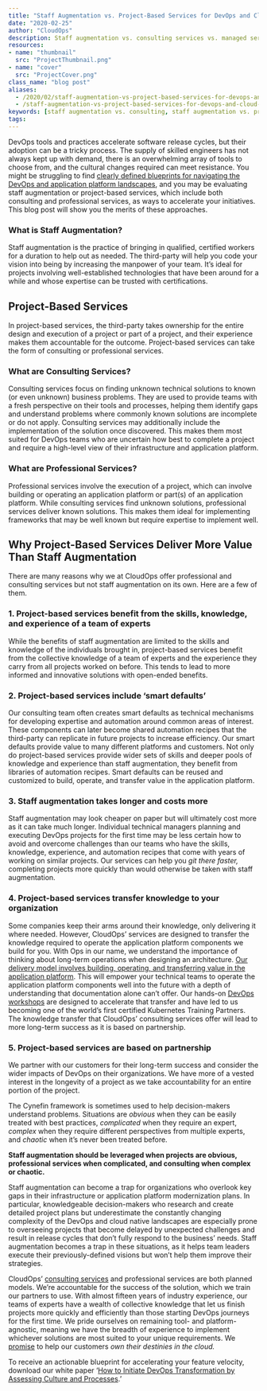 ```yaml
---
title: "Staff Augmentation vs. Project-Based Services for DevOps and Cloud Projects"
date: "2020-02-25"
author: "CloudOps"
description: Staff augmentation vs. consulting services vs. managed services. Which delivery model is best for your cloud and DevOps project?
resources:
- name: "thumbnail"
  src: "ProjectThumbnail.png"
- name: "cover"
  src: "ProjectCover.png"
class_name: "blog post"
aliases:
  - /2020/02/staff-augmentation-vs-project-based-services-for-devops-and-cloud-projects/
  - /staff-augmentation-vs-project-based-services-for-devops-and-cloud-projects/
keywords: [staff augmentation vs. consulting, staff augmentation vs. professional services, devops models, devops projects]
tags:
---
```


<p>DevOps tools and practices accelerate software release cycles, but their adoption can be a tricky process. The supply of skilled engineers has not always kept up with demand, there is an overwhelming array of tools to choose from, and the cultural changes required can meet resistance. You might be struggling to find <a href="https://info.cloudops.com/initiate-devops-transformation-by-assessing-culture-and-processes">clearly defined blueprints for navigating the DevOps and application platform landscapes</a>, and you may be evaluating staff augmentation or project-based services, which include both consulting and professional services, as ways to accelerate your initiatives. This blog post will show you the merits of these approaches.</p>

<h3>What is Staff Augmentation?</h3>
<p>Staff augmentation is the practice of bringing in qualified, certified workers for a duration to help out as needed. The third-party will help you code your vision into being by increasing the manpower of your team. It’s ideal for projects involving well-established technologies that have been around for a while and whose expertise can be trusted with certifications.</p>

<h2>Project-Based Services</h2>

<p>In project-based services, the third-party takes ownership for the entire design and execution of a project or part of a project, and their experience makes them accountable for the outcome. Project-based services can take the form of consulting or professional services.</p>

<h3>What are Consulting Services?</h3>

<p>Consulting services focus on finding unknown technical solutions to known (or even unknown) business problems. They are used to provide teams with a fresh perspective on their tools and processes, helping them identify gaps and understand problems where commonly known solutions are incomplete or do not apply. Consulting services may additionally include the implementation of the solution once discovered. This makes them most suited for DevOps teams who are uncertain how best to complete a project and require a high-level view of their infrastructure and application platform.</p>

<h3>What are Professional Services?</h3>

<p>Professional services involve the execution of a project, which can involve building or operating an application platform or part(s) of an application platform. While consulting services find unknown solutions, professional services deliver known solutions. This makes them ideal for implementing frameworks that may be well known but require expertise to implement well.</p>

<h2>Why Project-Based Services Deliver More Value Than Staff Augmentation</h2>

<p>There are many reasons why we at CloudOps offer professional and consulting services but not staff augmentation on its own. Here are a few of them.</p>
<h3>1. Project-based services benefit from the skills, knowledge, and experience of a team of experts</h3>

<p>While the benefits of staff augmentation are limited to the skills and knowledge of the individuals brought in, project-based services benefit from the collective knowledge of a team of experts and the experience they carry from all projects worked on before. This tends to lead to more informed and innovative solutions with open-ended benefits.</p>

<h3>2. Project-based services include ‘smart defaults’</h3>

<p>Our consulting team often creates smart defaults as technical mechanisms for developing expertise and automation around common areas of interest. These components can later become shared automation recipes that the third-party can replicate in future projects to increase efficiency. Our smart defaults provide value to many different platforms and customers. Not only do project-based services provide wider sets of skills and deeper pools of knowledge and experience than staff augmentation, they benefit from libraries of automation recipes. Smart defaults can be reused and customized to build, operate, and transfer value in the application platform.</p>

<h3>3. Staff augmentation takes longer and costs more</h3>

<p>Staff augmentation may look cheaper on paper but will ultimately cost more as it can take much longer. Individual technical managers planning and executing DevOps projects for the first time may be less certain how to avoid and overcome challenges than our teams who have the skills, knowledge, experience, and automation recipes that come with years of working on similar projects. Our services can help you <em>git there faster,</em> completing projects more quickly than would otherwise be taken with staff augmentation.</p>

<h3>4. Project-based services transfer knowledge to your organization</h3>

<p>Some companies keep their arms around their knowledge, only delivering it where needed. However, CloudOps’ services are designed to transfer the knowledge required to operate the application platform components we build for you. With Ops in our name, we understand the importance of thinking about long-term operations when designing an architecture. <a href="https://www.cloudops.com/2019/05/the-cloudops-delivery-model-accelerated-value-delivery-through-code-and-collaboration/">Our delivery model involves building, operating, and transferring value in the application platform</a>. This will empower your technical teams to operate the application platform components well into the future with a depth of understanding that documentation alone can’t offer. Our hands-on <a href="/workshops/">DevOps workshops</a> are designed to accelerate that transfer and have led to us becoming one of the world’s first certified Kubernetes Training Partners. The knowledge transfer that CloudOps’ consulting services offer will lead to more long-term success as it is based on partnership.</p>

<h3>5. Project-based services are based on partnership</h3>

<p>We partner with our customers for their long-term success and consider the wider impacts of DevOps on their organizations. We have more of a vested interest in the longevity of a project as we take accountability for an entire portion of the project.</p>

<p>The Cynefin framework is sometimes used to help decision-makers understand problems. Situations are <em>obvious </em>when they can be easily treated with best practices, <em>complicated </em>when they require an expert, <em>complex </em>when they require different perspectives from multiple experts, and <em>chaotic </em>when it’s never been treated before.</p>

<p><strong>Staff augmentation should be leveraged when projects are obvious, professional services when complicated, and consulting when complex or chaotic.</strong></p>

<p>Staff augmentation can become a trap for organizations who overlook key gaps in their infrastructure or application platform modernization plans. In particular, knowledgeable decision-makers who research and create detailed project plans but underestimate the constantly changing complexity of the DevOps and cloud native landscapes are especially prone to overseeing projects that become delayed by unexpected challenges and result in release cycles that don’t fully respond to the business’ needs. Staff augmentation becomes a trap in these situations, as it helps team leaders execute their previously-defined visions but won’t help them improve their strategies.</p>

<p>CloudOps’ <a href="https://www.cloudops.com/kubernetes-cloud-native/">consulting services</a> and professional services are both planned models. We’re accountable for the success of the solution, which we train our partners to use. With almost fifteen years of industry experience, our teams of experts have a wealth of collective knowledge that let us finish projects more quickly and efficiently than those starting DevOps journeys for the first time. We pride ourselves on remaining tool- and platform-agnostic, meaning we have the breadth of experience to implement whichever solutions are most suited to your unique requirements. We <a href="https://www.cloudops.com/2019/12/what-we-promise-our-customers/">promise</a> to help our customers <em>own their destinies in the cloud.</em></p>

<p>To receive an actionable blueprint for accelerating your feature velocity, download our white paper ‘<a href="/resources/white-papers/how-to-initiate-devops-transformation-by-assessing-culture-and-processes/">How to Initiate DevOps Transformation by Assessing Culture and Processes</a>.’</p>